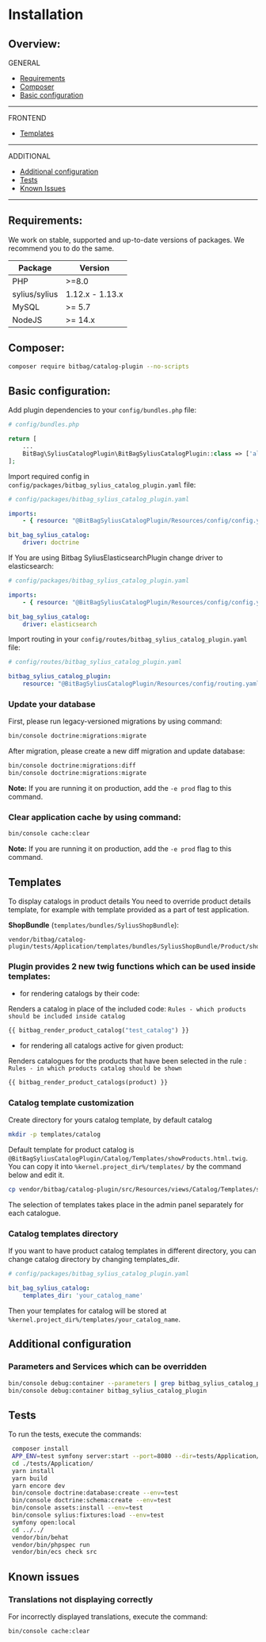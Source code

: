# Installation

## Overview:
GENERAL
- [Requirements](#requirements)
- [Composer](#composer)
- [Basic configuration](#basic-configuration)
---
FRONTEND
- [Templates](#templates)
---
ADDITIONAL
- [Additional configuration](#additional-configuration)
- [Tests](#tests)
- [Known Issues](#known-issues)
---

## Requirements:
We work on stable, supported and up-to-date versions of packages. We recommend you to do the same.

| Package       | Version         |
|---------------|-----------------|
| PHP           | \>=8.0          |
| sylius/sylius | 1.12.x - 1.13.x |
| MySQL         | \>= 5.7         |
| NodeJS        | \>= 14.x        |

## Composer:
```bash
composer require bitbag/catalog-plugin --no-scripts
```

## Basic configuration:
Add plugin dependencies to your `config/bundles.php` file:

```php
# config/bundles.php

return [
    ...
    BitBag\SyliusCatalogPlugin\BitBagSyliusCatalogPlugin::class => ['all' => true]
];
```

Import required config in `config/packages/bitbag_sylius_catalog_plugin.yaml` file:

```yaml
# config/packages/bitbag_sylius_catalog_plugin.yaml

imports:
    - { resource: "@BitBagSyliusCatalogPlugin/Resources/config/config.yaml" }

bit_bag_sylius_catalog:
    driver: doctrine
```

If You are using Bitbag SyliusElasticsearchPlugin change driver to elasticsearch:
```yaml
# config/packages/bitbag_sylius_catalog_plugin.yaml

imports:
    - { resource: "@BitBagSyliusCatalogPlugin/Resources/config/config.yaml" }

bit_bag_sylius_catalog:
    driver: elasticsearch
```

Import routing in your `config/routes/bitbag_sylius_catalog_plugin.yaml` file:
```yaml
# config/routes/bitbag_sylius_catalog_plugin.yaml

bitbag_sylius_catalog_plugin:
    resource: "@BitBagSyliusCatalogPlugin/Resources/config/routing.yaml"
```

### Update your database
First, please run legacy-versioned migrations by using command:
```bash
bin/console doctrine:migrations:migrate
```

After migration, please create a new diff migration and update database:
```bash
bin/console doctrine:migrations:diff
bin/console doctrine:migrations:migrate
```
**Note:** If you are running it on production, add the `-e prod` flag to this command.

### Clear application cache by using command:
```bash
bin/console cache:clear
```
**Note:** If you are running it on production, add the `-e prod` flag to this command.


## Templates
To display catalogs in product details You need to override product details template,
for example with template provided as a part of test application. 

**ShopBundle** (`templates/bundles/SyliusShopBundle`):
```
vendor/bitbag/catalog-plugin/tests/Application/templates/bundles/SyliusShopBundle/Product/show.html.twig
```

### Plugin provides 2 new twig functions which can be used inside templates:

- for rendering catalogs by their code:

Renders a catalog in place of the included code: `Rules - which products should be included inside catalog`
```php
{{ bitbag_render_product_catalog("test_catalog") }}
```
- for rendering all catalogs active for given product:

Renders catalogues for the products that have been selected in the rule : `Rules - in which products catalog should be shown`
```php
{{ bitbag_render_product_catalogs(product) }}
```

### Catalog template customization
Create directory for yours catalog template, by default catalog
```bash
mkdir -p templates/catalog
```

Default template for product catalog is `@BitBagSyliusCatalogPlugin/Catalog/Templates/showProducts.html.twig`.
You can copy it into `%kernel.project_dir%/templates/` by the command below and edit it.

```bash
cp vendor/bitbag/catalog-plugin/src/Resources/views/Catalog/Templates/showProducts.html.twig templates/catalog/custom_template.html.twig
```
The selection of templates takes place in the admin panel separately for each catalogue.

### Catalog templates directory
If you want to have product catalog templates in different directory,
you can change catalog directory by changing templates_dir.

```yaml
# config/packages/bitbag_sylius_catalog_plugin.yaml

bit_bag_sylius_catalog:
    templates_dir: 'your_catalog_name'
```
Then your templates for catalog will be stored at `%kernel.project_dir%/templates/your_catalog_name`.

## Additional configuration
### Parameters and Services which can be overridden
```bash
bin/console debug:container --parameters | grep bitbag_sylius_catalog_plugin
bin/console debug:container bitbag_sylius_catalog_plugin
```

## Tests
To run the tests, execute the commands:
```bash
 composer install
 APP_ENV=test symfony server:start --port=8080 --dir=tests/Application/public --daemon
 cd ./tests/Application/
 yarn install
 yarn build
 yarn encore dev
 bin/console doctrine:database:create --env=test
 bin/console doctrine:schema:create --env=test
 bin/console assets:install --env=test
 bin/console sylius:fixtures:load --env=test
 symfony open:local
 cd ../../
 vendor/bin/behat
 vendor/bin/phpspec run
 vendor/bin/ecs check src
```

## Known issues
### Translations not displaying correctly
For incorrectly displayed translations, execute the command:
```bash
bin/console cache:clear
```
